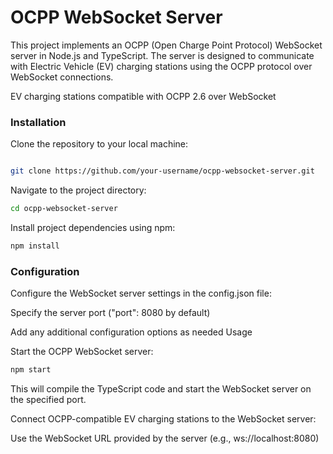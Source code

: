 # OCPP WebSocket Server

This project implements an OCPP (Open Charge Point Protocol) WebSocket server in Node.js and TypeScript. The server is designed to communicate with Electric Vehicle (EV) charging stations using the OCPP protocol over WebSocket connections.


EV charging stations compatible with OCPP 2.6 over WebSocket

### Installation

Clone the repository to your local machine:

```bash

git clone https://github.com/your-username/ocpp-websocket-server.git
```

Navigate to the project directory:

```bash
cd ocpp-websocket-server
```

Install project dependencies using npm:
```bash
npm install
```

### Configuration

Configure the WebSocket server settings in the config.json file:

Specify the server port ("port": 8080 by default)

Add any additional configuration options as needed
Usage

Start the OCPP WebSocket server:

```bash
npm start
```

This will compile the TypeScript code and start the WebSocket server on the specified port.

Connect OCPP-compatible EV charging stations to the WebSocket server:

Use the WebSocket URL provided by the server (e.g., ws://localhost:8080)
